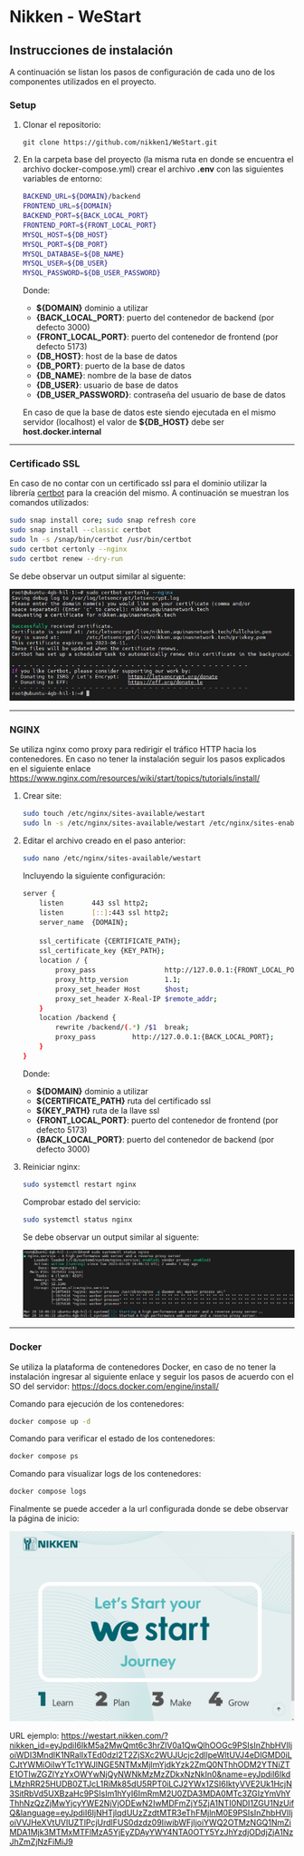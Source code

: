 # Nikken - WeStart

## **Instrucciones de instalación**

A continuación se listan los pasos de configuración de cada uno de los componentes utilizados en el proyecto.

### **Setup**

1. Clonar el repositorio:
    ```
    git clone https://github.com/nikken1/WeStart.git
    ```

2. En la carpeta base del proyecto (la misma ruta en donde se encuentra el archivo docker-compose.yml) crear el archivo **.env** con las siguientes variables de entorno:
    ```sh
    BACKEND_URL=${DOMAIN}/backend
    FRONTEND_URL=${DOMAIN}
    BACKEND_PORT=${BACK_LOCAL_PORT}
    FRONTEND_PORT=${FRONT_LOCAL_PORT}
    MYSQL_HOST=${DB_HOST}
    MYSQL_PORT=${DB_PORT}
    MYSQL_DATABASE=${DB_NAME}
    MYSQL_USER=${DB_USER}
    MYSQL_PASSWORD=${DB_USER_PASSWORD}
    ```

    Donde:
    * **${DOMAIN}** dominio a utilizar
    * **{BACK_LOCAL_PORT}**: puerto del contenedor de backend (por defecto 3000)
    * **{FRONT_LOCAL_PORT}**: puerto del contenedor de frontend (por defecto 5173)
    * **{DB_HOST}**: host de la base de datos
    * **{DB_PORT}**: puerto de la base de datos
    * **{DB_NAME}**: nombre de la base de datos
    * **{DB_USER}**: usuario de base de datos
    * **{DB_USER_PASSWORD}**: contraseña del usuario de base de datos

    En caso de que la base de datos este siendo ejecutada en el mismo servidor (localhost) el valor de **${DB_HOST}** debe ser **host.docker.internal**

---

### **Certificado SSL**

En caso de no contar con un certificado ssl para el dominio utilizar la librería [certbot](https://certbot.eff.org/instructions) para la creación del mismo. A continuación se muestran los comandos utilizados:

```sh
sudo snap install core; sudo snap refresh core
sudo snap install --classic certbot
sudo ln -s /snap/bin/certbot /usr/bin/certbot
sudo certbot certonly --nginx
sudo certbot renew --dry-run
```

Se debe observar un output similar al siguente:

![certbot_output.png](/docs/certbot_output.png)

---

### **NGINX**

Se utiliza nginx como proxy para redirigir el tráfico HTTP hacia los contenedores. En caso no tener la instalación seguir los pasos explicados en el siguiente enlace https://www.nginx.com/resources/wiki/start/topics/tutorials/install/

1. Crear site:
    ```sh
    sudo touch /etc/nginx/sites-available/westart
    sudo ln -s /etc/nginx/sites-available/westart /etc/nginx/sites-enabled/westart
    ```

2. Editar el archivo creado en el paso anterior:
    ```sh
    sudo nano /etc/nginx/sites-available/westart
    ```

    Incluyendo la siguiente configuración:
    ```sh
    server {
        listen       443 ssl http2;
        listen       [::]:443 ssl http2;
        server_name  {DOMAIN};

        ssl_certificate {CERTIFICATE_PATH};
        ssl_certificate_key {KEY_PATH};
        location / {
            proxy_pass                 http://127.0.0.1:{FRONT_LOCAL_PORT};
            proxy_http_version         1.1;
            proxy_set_header Host      $host;
            proxy_set_header X-Real-IP $remote_addr;
        }
        location /backend {
            rewrite /backend/(.*) /$1  break;
            proxy_pass         http://127.0.0.1:{BACK_LOCAL_PORT};
        }
    }
    ```

    Donde:
    * **${DOMAIN}** dominio a utilizar
    * **${CERTIFICATE_PATH}** ruta del certificado ssl
    * **${KEY_PATH}** ruta de la llave ssl
    * **{FRONT_LOCAL_PORT}**: puerto del contenedor de frontend (por defecto 5173)
    * **{BACK_LOCAL_PORT}**: puerto del contenedor de backend (por defecto 3000)

3. Reiniciar nginx:
    ```sh
    sudo systemctl restart nginx
    ```

    Comprobar estado del servicio:
    ```sh
    sudo systemctl status nginx
    ```

    Se debe observar un output similar al siguente:

    ![nginx_output.png](/docs/nginx_output.png)

---

### **Docker**

Se utiliza la plataforma de contenedores Docker, en caso de no tener la instalación ingresar al siguiente enlace y seguir los pasos de acuerdo con el SO del servidor:
https://docs.docker.com/engine/install/


Comando para ejecución de los contenedores:

```sh
docker compose up -d
```

Comando para verificar el estado de los contenedores:

```sh
docker compose ps
```

Comando para visualizar logs de los contenedores:

```sh
docker compose logs
```

Finalmente se puede acceder a la url configurada donde se debe observar la página de inicio:

![westart_output.png](/docs/westart_page.png)

URL ejemplo: https://westart.nikken.com/?nikken_id=eyJpdiI6IkM5a2MwQmt6c3hrZlV0a1QwQlhOOGc9PSIsInZhbHVlIjoiWDI3MndlK1NRalIxTEd0dzl2T2ZjSXc2WUJUcjc2dllpeWltUVJ4eDlGMD0iLCJtYWMiOiIwYTc1YWJlNGE5NTMxMjlmYjdkYzk2ZmQ0NThhODM2YTNiZTE1OTIwZGZlYzYxOWYwNjQyNWNkMzMzZDkxNzNkIn0&name=eyJpdiI6IkdLMzhRR25HUDB0ZTJcL1RiMk85dU5RPT0iLCJ2YWx1ZSI6IktyVVE2Uk1HcjN3SitRbVd5UXBzaHc9PSIsIm1hYyI6ImRmM2U0ZDA3MDA0MTc3ZGIzYmVhYThhNzQzZjMwYjcyYWE2NjVjODEwN2IwMDFmZjY5ZjA1NTI0NDI1ZGU1NzUifQ&language=eyJpdiI6IjNHTjlqdUUzZzdtMTR3eThFMjlnM0E9PSIsInZhbHVlIjoiVVJHeXVtUVlUZTlPcjUrdlFUS0dzdz09IiwibWFjIjoiYWQ2OTMzNGQ1NmZiMDA1Mjk3MTMxMTFlMzA5YjEyZDAyYWY4NTA0OTY5YzJhYzdjODdjZjA1NzJhZmZjNzFiMiJ9
